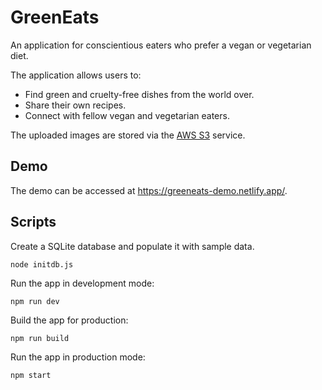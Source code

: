# GreenEats

An application for conscientious eaters who prefer a vegan or vegetarian diet.

The application allows users to:

- Find green and cruelty-free dishes from the world over.
- Share their own recipes.
- Connect with fellow vegan and vegetarian eaters.

The uploaded images are stored via the [AWS S3](https://aws.amazon.com/s3/) service.

## Demo

The demo can be accessed at https://greeneats-demo.netlify.app/.

## Scripts

Create a SQLite database and populate it with sample data.

    node initdb.js

Run the app in development mode:

    npm run dev

Build the app for production:

    npm run build

Run the app in production mode:

    npm start
